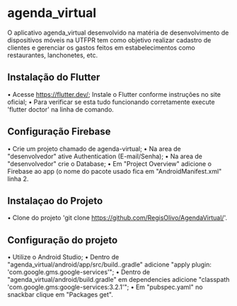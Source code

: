 # agenda_virtual

O aplicativo agenda_virtual desenvolvido na matéria de desenvolvimento de dispositivos móveis na UTFPR tem como objetivo realizar cadastro de clientes e gerenciar os gastos feitos em estabelecimentos como restaurantes, lanchonetes, etc.

## Instalação do Flutter

• Acesse https://flutter.dev/; Instale o Flutter conforme instruções no site oficial; 
• Para verificar se esta tudo funcionando corretamente execute 'flutter doctor' na linha de comando.

## Configuração Firebase

• Crie um projeto chamado de agenda-virtual; 
• Na area de "desenvolvedor" ative Authentication (E-mail/Senha); 
• Na area de "desenvolvedor" crie o Database; 
• Em "Project Overview" adicione o Firebase ao app (o nome do pacote usado fica em "AndroidManifest.xml" linha 2.

## Instalaçao do Projeto

• Clone do projeto 'git clone https://github.com/RegisOlivo/AgendaVirtual/'.

## Configuração do projeto

• Utilize o Android Studio;
• Dentro de "agenda_virtual/android/app/src/build..gradle" adicione "apply plugin: 'com.google.gms.google-services'"; 
• Dentro de "agenda_virtual/android/build.gradle" em dependencies adicione "classpath 'com.google.gms:google-services:3.2.1'"; 
• Em "pubspec.yaml" no snackbar clique em "Packages get".
